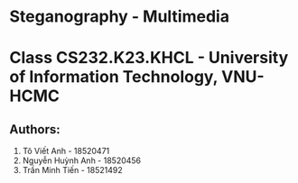 # Steganography - Multimedia
# Class CS232.K23.KHCL - University of Information Technology, VNU-HCMC
## Authors:
1. Tô Viết Anh - 18520471
2. Nguyễn Huỳnh Anh - 18520456
3. Trần Minh Tiến - 18521492

